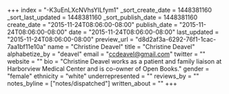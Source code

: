 +++
index = "-K3uEnLXcNVhsYILfym1"
_sort_create_date = 1448381160
_sort_last_updated = 1448381160
_sort_publish_date = 1448381160
create_date = "2015-11-24T08:06:00-08:00"
publish_date = "2015-11-24T08:06:00-08:00"
date = "2015-11-24T08:06:00-08:00"
last_updated = "2015-11-24T08:06:00-08:00"
preview_url = "d8d2af3a-6292-76f1-1cac-7aa1bf11e10a"
name = "Christine Deavel"
title = "Christine Deavel"
alphabetize_by = "deavel"
email = "ccdeavel@gmail.com"
twitter = ""
website = ""
bio = "Christine Deavel works as a patient and family liaison at Harborview Medical Center and is co-owner of Open Books."
gender = "female"
ethnicity = "white"
underrepresented = ""
reviews_by = ""
notes_byline = ["notes/dispatched"]
written_about = ""
+++

